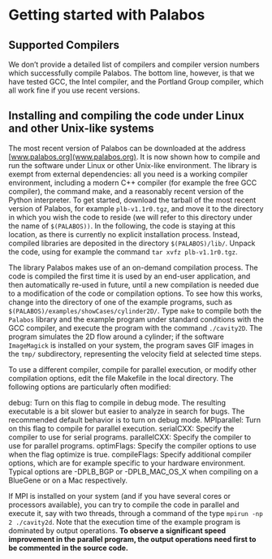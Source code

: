 # Getting started with Palabos<div id="GettingStarted"></div>
## Supported Compilers
We don’t provide a detailed list of compilers and compiler version numbers which successfully compile Palabos. The bottom line, however, is that we have tested GCC, the Intel compiler, and the Portland Group compiler, which all work fine if you use recent versions.

## Installing and compiling the code under Linux and other Unix-like systems
The most recent version of Palabos can be downloaded at the address [www.palabos.org](www.palabos.org). It is now shown how to compile and run the software under Linux or other Unix-like environment. The library is exempt from external dependencies: all you need is a working compiler environment, including a modern C++ compiler (for example the free GCC compiler), the command make, and a reasonably recent version of the Python interpreter. To get started, download the tarball of the most recent version of Palabos, for example `plb-v1.1r0.tgz`, and move it to the directory in which you wish the code to reside (we will refer to this directory under the name of `$(PALABOS))`. In the following, the code is staying at this location, as there is currently no explicit installation process. Instead, compiled libraries are deposited in the directory `$(PALABOS)/lib/`. Unpack the code, using for example the command `tar xvfz plb-v1.1r0.tgz`.

The library Palabos makes use of an on-demand compilation process. The code is compiled the first time it is used by an end-user application, and then automatically re-used in future, until a new compilation is needed due to a modification of the code or compilation options. To see how this works, change into the directory of one of the example programs, such as `$(PALABOS)/examples/showCases/cylinder2D/`. Type `make` to compile both the `Palabos` library and the example program under standard conditions with the GCC compiler, and execute the program with the command `./cavity2D`. The program simulates the 2D flow around a cylinder; if the software `ImageMagick` is installed on your system, the program saves GIF images in the `tmp/` subdirectory, representing the velocity field at selected time steps.

To use a different compiler, compile for parallel execution, or modify other compilation options, edit the file Makefile in the local directory. The following options are particularly often modified:

debug:	Turn on this flag to compile in debug mode. The resulting executable is a bit slower but easier to analyze in search for bugs. The recommended default behavior is to turn on debug mode.
MPIparallel:	Turn on this flag to compile for parallel execution.
serialCXX:	Specify the compiler to use for serial programs.
parallelCXX:	Specify the compiler to use for parallel programs.
optimFlags:	Specify the compiler options to use when the flag optimize is true.
compileFlags:	Specify additional compiler options, which are for example specific to your hardware environment. Typical options are -DPLB_BGP or -DPLB_MAC_OS_X when compiling on a BlueGene or on a Mac respectively.

If MPI is installed on your system (and if you have several cores or processors available), you can try to compile the code in parallel and execute it, say with two threads, through a command of the type `mpirun -np 2 ./cavity2d`. Note that the execution time of the example program is dominated by output operations. **To observe a significant speed improvement in the parallel program, the output operations need first to be commented in the source code.**